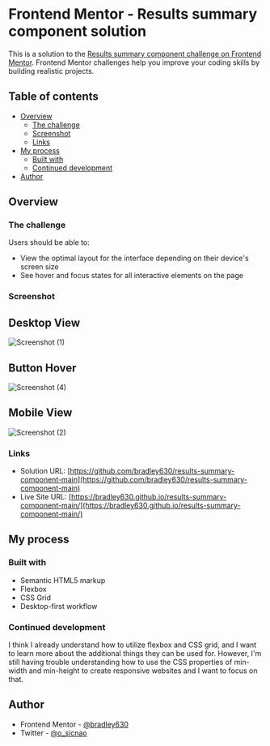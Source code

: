 # Frontend Mentor - Results summary component solution

This is a solution to the [Results summary component challenge on Frontend Mentor](https://www.frontendmentor.io/challenges/results-summary-component-CE_K6s0maV). Frontend Mentor challenges help you improve your coding skills by building realistic projects. 

## Table of contents

- [Overview](#overview)
  - [The challenge](#the-challenge)
  - [Screenshot](#screenshot)
  - [Links](#links)
- [My process](#my-process)
  - [Built with](#built-with)
  - [Continued development](#continued-development)
- [Author](#author)

## Overview

### The challenge

Users should be able to:

- View the optimal layout for the interface depending on their device's screen size
- See hover and focus states for all interactive elements on the page

### Screenshot
## Desktop View
![Screenshot (1)](https://github.com/bradley630/results-summary-component-main/assets/90295083/b15bab7c-c314-4eef-bbf0-7293bcb14840)
## Button Hover
![Screenshot (4)](https://github.com/bradley630/results-summary-component-main/assets/90295083/88e8a302-1b79-4f86-9187-5df3e894c569)
## Mobile View
![Screenshot (2)](https://github.com/bradley630/results-summary-component-main/assets/90295083/b3d37ea0-6327-4756-b66a-ae9b7046905b)


### Links

- Solution URL: [https://github.com/bradley630/results-summary-component-main](https://github.com/bradley630/results-summary-component-main)
- Live Site URL: [https://bradley630.github.io/results-summary-component-main/](https://bradley630.github.io/results-summary-component-main/)

## My process

### Built with

- Semantic HTML5 markup
- Flexbox
- CSS Grid
- Desktop-first workflow

### Continued development

I think I already understand how to utilize flexbox and CSS grid, and I want to learn more about the additional things they can be used for. However, I'm still having trouble understanding how to use the CSS properties of min-width and min-height to create responsive websites and I want to focus on that.


## Author

- Frontend Mentor - [@bradley630](https://www.frontendmentor.io/profile/bradley630)
- Twitter - [@o_sicnao](https://twitter.com/o_sicnao)


